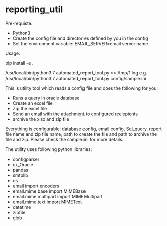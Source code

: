 # reporting_util

Pre-requiste:

* Python3
* Create the config file and directories defined by you in the config
* Set the environment variable: EMAIL_SERVER=email server name

Usage:

pip install -e .

/usr/local/bin/python3.7 automated_report_tool.py <path of config file> >> /tmp/1.log
e.g. /usr/local/bin/python3.7 automated_report_tool.py config/sample.ini


This is utility tool which reads a config file and does the following for you:

* Runs a query in oracle database
* Create an excel file
* Zip the excel file
* Send an email with the attachment to configured reciepients
* archive the xlsx and zip file


Everything is configurable: database config, email config, Sql_query, report file name and zip file name, path to create the file and path to archive the file and zip. Please check the sample.ini for more details. 

The utility uses following python libraries:

* configparser
* cx_Oracle
* pandas
* smtplib
* os
* email import encoders
* email.mime.base import MIMEBase
* email.mime.multipart import MIMEMultipart
* email.mime.text import MIMEText
* datetime
* zipfile
* glob
